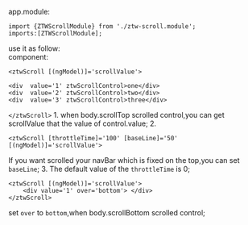 

app.module:

	import {ZTWScrollModule} from './ztw-scroll.module';
	imports:[ZTWScrollModule];

use it as follow:	
component:

`<ztwScroll [(ngModel)]='scrollValue'>`

	<div  value='1' ztwScrollControl>one</div>
	<div  value='2' ztwScrollControl>two</div>	
	<div  value='3' ztwScrollControl>three</div>
	
`</ztwScroll>`
1.
when body.scrollTop scrolled control,you can get scrollValue that the value of control.value;
2.

	<ztwScroll [throttleTime]='100' [baseLine]='50' [(ngModel)]='scrollValue'>
If you want scrolled your navBar which is fixed on the top,you can set `baseLine`;
3.
The  default value of the `throttleTime`  is 0;

	<ztwScroll [(ngModel)]='scrollValue'>
		<div value='1' over='bottom'> </div>
	</ztwScroll>
set `over` to `bottom`,when body.scrollBottom scrolled control;
